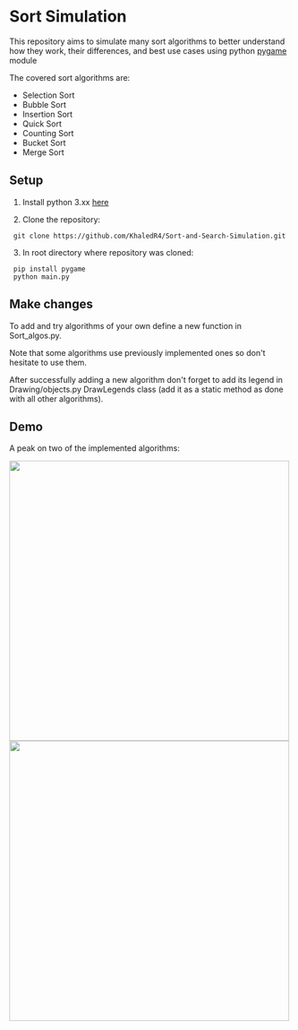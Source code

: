 # Sort Simulation

This repository aims to simulate many sort algorithms to better understand how they work, their differences, and best use cases using python [pygame](https://www.pygame.org/docs/) module

The covered sort algorithms are:
  - Selection Sort
  - Bubble Sort
  - Insertion Sort
  - Quick Sort
  - Counting Sort
  - Bucket Sort
  - Merge Sort
 
 
## Setup
 
 1. Install python 3.xx [here](https://www.python.org/downloads/)
  
 2. Clone the repository:
 
```
 git clone https://github.com/KhaledR4/Sort-and-Search-Simulation.git
```

 3. In root directory where repository was cloned:
 
 ```
  pip install pygame
  python main.py
 ```
 
## Make changes

To add and try algorithms of your own define a new function in Sort_algos.py.

Note that some algorithms use previously implemented ones so don't hesitate to use them.

After successfully adding a new algorithm don't forget to add its legend in Drawing/objects.py DrawLegends class (add it as a static method as done with all other algorithms).

## Demo

A peak on two of the implemented algorithms:

<div>
<img src="https://user-images.githubusercontent.com/94381448/218177429-92dec52b-9861-427d-b8ee-e11ae41ed14a.png" height=500></img>
<img src="https://user-images.githubusercontent.com/94381448/218177886-f7c059b5-bdcd-40e1-b8ae-eb6a816c1181.png" height=500></img>
</div>

